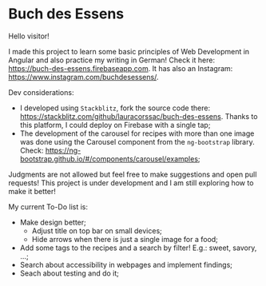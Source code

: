 # Buch des Essens

Hello visitor!

I made this project to learn some basic principles of Web Development in Angular and also practice my writing in German! 
Check it here: https://buch-des-essens.firebaseapp.com.
It has also an Instagram: https://www.instagram.com/buchdesessens/.

Dev considerations:

- I developed using `Stackblitz`, fork the source code there: https://stackblitz.com/github/lauracorssac/buch-des-essens. Thanks to this platform, I could deploy on Firebase with a single tap;
- The development of the carousel for recipes with more than one image was done using the Carousel component from the `ng-bootstrap` library. 
Check: https://ng-bootstrap.github.io/#/components/carousel/examples;

Judgments are not allowed but feel free to make suggestions and open pull requests! This project is under development and I am still exploring how to make it better! 

My current To-Do list is:

- Make design better;
    - Adjust title on top bar on small devices;
    - Hide arrows when there is just a single image for a food;
- Add some tags to the recipes and a search by filter! E.g.: sweet, savory, ...;
- Search about accessibility in webpages and implement findings;
- Seach about testing and do it;
